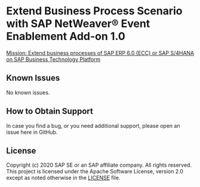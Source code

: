# Extend Business Process Scenario with SAP NetWeaver® Event Enablement Add-on 1.0

[Mission: Extend business processes of SAP ERP 6.0 (ECC) or SAP S/4HANA on SAP Business Technology Platform](./mission/README.md)

## Known Issues

No known issues.

## How to Obtain Support

In case you find a bug, or you need additional support, please open an issue here in GitHub.

## License
Copyright (c) 2020 SAP SE or an SAP affiliate company. All rights reserved. This project is licensed under the Apache Software License, version 2.0 except as noted otherwise in the [LICENSE](LICENSES/Apache-2.0.txt) file.


